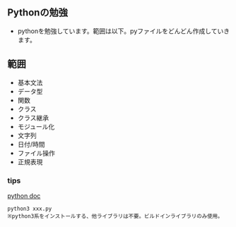 ## Pythonの勉強
- pythonを勉強しています。範囲は以下。pyファイルをどんどん作成していきます。

## 範囲
- 基本文法
- データ型
- 関数
- クラス
- クラス継承
- モジュール化
- 文字列
- 日付/時間
- ファイル操作
- 正規表現

### tips
[python doc](https://docs.python.jp/3/index.html)

``` 実行方法
python3 xxx.py
※python3系をインストールする、他ライブラリは不要。ビルドインライブラリのみ使用。
```

